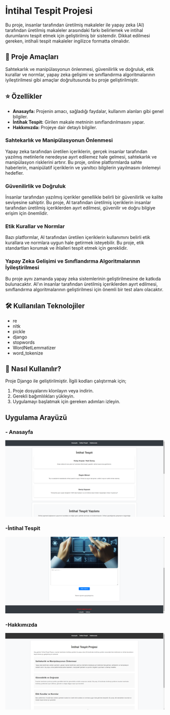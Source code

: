 # İntihal Tespit Projesi

Bu proje, insanlar tarafından üretilmiş makaleler ile yapay zeka (AI) tarafından üretilmiş makaleler arasındaki farkı belirlemek ve intihal durumlarını tespit etmek için geliştirilmiş bir sistemdir. Dikkat edilmesi gereken, intihali tespit makaleler ingilizce formatta olmalıdır.

## 🚀 Proje Amaçları

Sahtekarlık ve manipülasyonun önlenmesi, güvenilirlik ve doğruluk, etik kurallar ve normlar, yapay zeka gelişimi ve sınıflandırma algoritmalarının iyileştirilmesi gibi amaçlar doğrultusunda bu proje geliştirilmiştir.

## ⭐ Özellikler

- **Anasayfa:** Projenin amacı, sağladığı faydalar, kullanım alanları gibi genel bilgiler.
- **İntihak Tespit:** Girilen makale metninin sınıflandırılmasını yapar.
- **Hakkımızda:** Projeye dair detaylı bilgiler.

### Sahtekarlık ve Manipülasyonun Önlenmesi

Yapay zeka tarafından üretilen içeriklerin, gerçek insanlar tarafından yazılmış metinlerle neredeyse ayırt edilemez hale gelmesi, sahtekarlık ve manipülasyon risklerini artırır. Bu proje, online platformlarda sahte haberlerin, manipülatif içeriklerin ve yanıltıcı bilgilerin yayılmasını önlemeyi hedefler.

### Güvenilirlik ve Doğruluk

İnsanlar tarafından yazılmış içerikler genellikle belirli bir güvenilirlik ve kalite seviyesine sahiptir. Bu proje, AI tarafından üretilmiş içeriklerin insanlar tarafından üretilmiş içeriklerden ayırt edilmesi, güvenilir ve doğru bilgiye erişim için önemlidir.

### Etik Kurallar ve Normlar

Bazı platformlar, AI tarafından üretilen içeriklerin kullanımını belirli etik kurallara ve normlara uygun hale getirmek isteyebilir. Bu proje, etik standartları korumak ve ihlalleri tespit etmek için gereklidir.

### Yapay Zeka Gelişimi ve Sınıflandırma Algoritmalarının İyileştirilmesi

Bu proje aynı zamanda yapay zeka sistemlerinin geliştirilmesine de katkıda bulunacaktır. AI'ın insanlar tarafından üretilmiş içeriklerden ayırt edilmesi, sınıflandırma algoritmalarının geliştirilmesi için önemli bir test alanı olacaktır.

## 🛠️ Kullanılan Teknolojiler

- re
- nltk
- pickle
- django
- stopwords
- WordNetLemmatizer
- word_tokenize

## 📂 Nasıl Kullanılır?
Proje Django ile geliştirilmiştir. İlgili kodları çalıştırmak için;
1. Proje dosyalarını klonlayın veya indirin.
2. Gerekli bağımlılıkları yükleyin.
3. Uygulamayı başlatmak için gereken adımları izleyin.

## Uygulama Arayüzü
### - Anasayfa
![Uygulama](images/1.png)
### -İntihal Tespit
![Uygulama](images/2.png)
### -Hakkımızda
![Uygulama](images/3.png)
